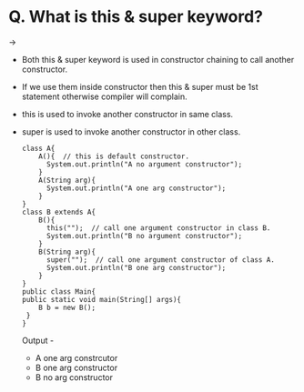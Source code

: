 # Q. What is this & super keyword?
->
 - Both this & super keyword is used in constructor chaining to call another constructor.
 - If we use them inside constructor then this & super must be 1st statement otherwise compiler will complain.
 - this is used to invoke another constructor in same class.
 - super is used to invoke another constructor in other class.
 
       class A{
           A(){  // this is default constructor.
             System.out.println("A no argument constructor");
           }
           A(String arg){
             System.out.println("A one arg constructor");
           }
       }
       class B extends A{
           B(){
             this("");  // call one argument constructor in class B.
             System.out.println("B no argument constructor");
           }
           B(String arg){
             super("");  // call one argument constructor of class A.
             System.out.println("B one arg constructor");
           }
       }
       public class Main{
       public static void main(String[] args){
           B b = new B();
        }
       }
       
      Output - 
      - A one arg constrcutor
      - B one arg constructor
      - B no arg constructor
